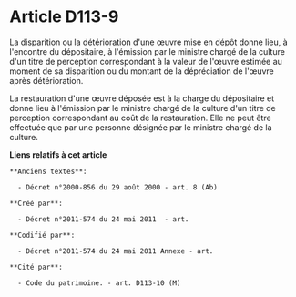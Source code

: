 # Article D113-9

La disparition ou la détérioration d'une œuvre mise en dépôt donne lieu, à l'encontre du dépositaire, à l'émission par le
ministre chargé de la culture d'un titre de perception correspondant à la valeur de l'œuvre estimée au moment de sa
disparition ou du montant de la dépréciation de l'œuvre après détérioration.

La restauration d'une œuvre déposée est à la charge du dépositaire et donne lieu à l'émission par le ministre chargé de la
culture d'un titre de perception correspondant au coût de la restauration. Elle ne peut être effectuée que par une personne
désignée par le ministre chargé de la culture.

**Liens relatifs à cet article**

	**Anciens textes**:

	  - Décret n°2000-856 du 29 août 2000 - art. 8 (Ab)

	**Créé par**:

	  - Décret n°2011-574 du 24 mai 2011  - art.

	**Codifié par**:

	  - Décret n°2011-574 du 24 mai 2011 Annexe - art.

	**Cité par**:

	  - Code du patrimoine. - art. D113-10 (M)
